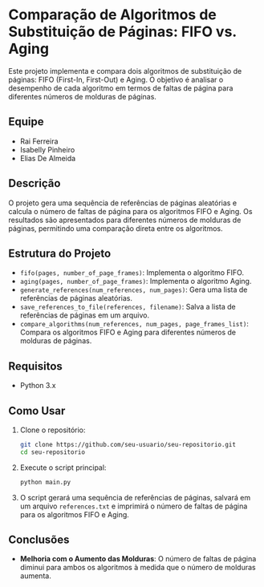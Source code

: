 # Comparação de Algoritmos de Substituição de Páginas: FIFO vs. Aging

Este projeto implementa e compara dois algoritmos de substituição de páginas: FIFO (First-In, First-Out) e Aging. O objetivo é analisar o desempenho de cada algoritmo em termos de faltas de página para diferentes números de molduras de páginas.

## Equipe

- Rai Ferreira
- Isabelly Pinheiro
- Elias De Almeida 

## Descrição

O projeto gera uma sequência de referências de páginas aleatórias e calcula o número de faltas de página para os algoritmos FIFO e Aging. Os resultados são apresentados para diferentes números de molduras de páginas, permitindo uma comparação direta entre os algoritmos.

## Estrutura do Projeto

- `fifo(pages, number_of_page_frames)`: Implementa o algoritmo FIFO.
- `aging(pages, number_of_page_frames)`: Implementa o algoritmo Aging.
- `generate_references(num_references, num_pages)`: Gera uma lista de referências de páginas aleatórias.
- `save_references_to_file(references, filename)`: Salva a lista de referências de páginas em um arquivo.
- `compare_algorithms(num_references, num_pages, page_frames_list)`: Compara os algoritmos FIFO e Aging para diferentes números de molduras de páginas.

## Requisitos

- Python 3.x

## Como Usar

1. Clone o repositório:
   ```bash
   git clone https://github.com/seu-usuario/seu-repositorio.git
   cd seu-repositorio
   ```

2. Execute o script principal:
   ```bash
   python main.py
   ```

3. O script gerará uma sequência de referências de páginas, salvará em um arquivo `references.txt` e imprimirá o número de faltas de página para os algoritmos FIFO e Aging.


## Conclusões

- **Melhoria com o Aumento das Molduras**: O número de faltas de página diminui para ambos os algoritmos à medida que o número de molduras aumenta.


